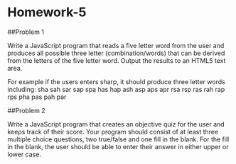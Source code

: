 # Homework-5
##Problem 1

Write a JavaScript program that reads a five letter word from the user and produces all possible three letter (combination/words) that can be derived from the letters of the five letter word. Output the results to an HTML5 text area.

For example if the users enters sharp, it should produce three letter words including: sha sah sar sap spa has hap ash asp aps  apr rsa rsp ras rah rap rps pha pas pah par

 

##Problem 2

Write a JavaScript program that creates an objective quiz for the user and keeps track of their score. Your program should consist of at least three multiple choice questions, two true/false and one fill in the blank. For the fill in the blank, the user should be able to enter their answer in either upper or lower case.

